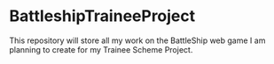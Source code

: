 # BattleshipTraineeProject
This repository will store all my work on the BattleShip web game I am planning to create for my Trainee Scheme Project.
